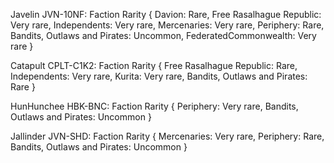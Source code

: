 


Javelin JVN-10NF: Faction Rarity  {
    Davion: Rare,
    Free Rasalhague Republic: Very rare,
    Independents: Very rare,
    Mercenaries: Very rare,
    Periphery: Rare,
    Bandits, Outlaws and Pirates: Uncommon,
    FederatedCommonwealth: Very rare
}

Catapult CPLT-C1K2: Faction Rarity  {
    Free Rasalhague Republic: Rare,
    Independents: Very rare,
    Kurita: Very rare,
    Bandits, Outlaws and Pirates: Rare
}

HunHunchee HBK-BNC: Faction Rarity  {
    Periphery: Very rare,
    Bandits, Outlaws and Pirates: Uncommon
}

Jallinder JVN-SHD: Faction Rarity  {
    Mercenaries: Very rare,
    Periphery: Rare,
    Bandits, Outlaws and Pirates: Uncommon
}